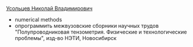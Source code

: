 
[Усольцев Николай Владимирович](https://ciu.nstu.ru/kaf/persons/364/)

* numerical methods
* опрограммить межвузовские сборники научных трудов "Полупроводниковая тензометрия. Физические и технологические проблемы", изд-во НЭТИ, Новосибирск
